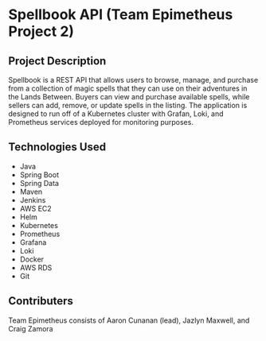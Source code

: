 # Spellbook API (Team Epimetheus Project 2)

## Project Description

Spellbook is a REST API that allows users to browse, manage, and purchase from a collection of magic spells that they can use on their adventures in the Lands Between. Buyers can view and purchase available spells, while sellers can add, remove, or update spells in the listing. The application is designed to run off of a Kubernetes cluster with Grafan, Loki, and Prometheus services deployed for monitoring purposes.

## Technologies Used

  - Java
  - Spring Boot
  - Spring Data 
  - Maven
  - Jenkins 
  - AWS EC2 
  - Helm
  - Kubernetes 
  - Prometheus 
  - Grafana
  - Loki
  - Docker 
  - AWS RDS 
  - Git

## Contributers

Team Epimetheus consists of Aaron Cunanan (lead), Jazlyn Maxwell, and Craig Zamora
